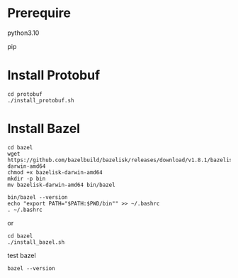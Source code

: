 
# Prerequire 
python3.10

pip

# Install Protobuf
```
cd protobuf
./install_protobuf.sh
```

# Install Bazel
```
cd bazel
wget https://github.com/bazelbuild/bazelisk/releases/download/v1.8.1/bazelisk-darwin-amd64
chmod +x bazelisk-darwin-amd64
mkdir -p bin
mv bazelisk-darwin-amd64 bin/bazel

bin/bazel --version
echo "export PATH="$PATH:$PWD/bin"" >> ~/.bashrc
. ~/.bashrc
```
or
```
cd bazel
./install_bazel.sh
```


test bazel
```
bazel --version
```
